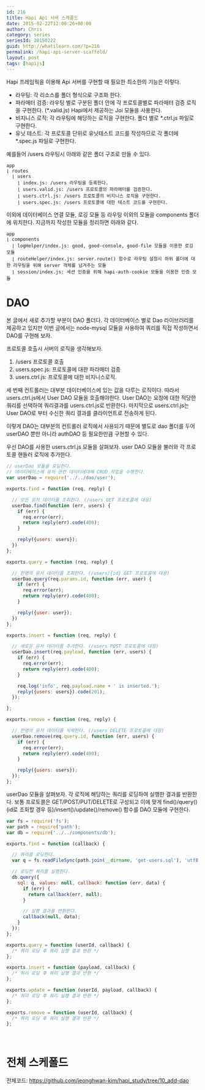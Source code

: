 ```yaml
---
id: 216
title: Hapi Api 서버 스캐폴드
date: 2015-02-22T12:00:26+00:00
author: Chris
category: series
seriesId: 20150222
guid: http://whatilearn.com/?p=216
permalink: /hapi-api-server-scaffold/
layout: post
tags: [hapijs]
---
```

Hapi 프레임웍을 이용해 Api 서버를 구현할 때 필요한 최소한의 기능은 이렇다.

<ul>
    <li>라우팅: 각 리소스를 폴더 형식으로 구조화 한다.</li>
    <li>파라매터 검증: 라우팅 별로 구분된 폴더 안에 각 프로토콜별로 파라매터 검증 로직을 구현한다. (*.valid.js) Hapi에서 제공하는 Joi 모듈을 사용한다.</li>
    <li>비지니스 로직: 각 라우팅에 해당하는 로직을 구현한다. 폴더 별로 *.ctrl.js 파일로 구현한다.</li>
    <li>유닛 테스트: 각 프로토콜 단위로 유닛테스트 코드를 작성하므로 각 폴더에 *.spec.js 파일로 구현한다.</li>
</ul>

예를들어 /users 라우팅시 아래와 같은 폴더 구조로 만들 수 있다.

```
app
⌊ routes
  ⌊ users
    ⌊ index.js: /users 라우팅을 등록한다.
    ⌊ users.valid.js: /users 프로토콜의 파라매터를 검증한다.
    ⌊ users.ctrl.js: /users 프로토콜의 비지니스 로직을 구현한다.
    ⌊ users.spec.js: /users 프로토콜에 대한 테스트 코드를 구현한다.
```

이외에 데이터베이스 연결 모듈, 로깅 모듈 등 라우팅 이외의 모듈을 components 폴더에 위치한다. 지금까지 작성한 모듈을 정리하면 아래와 같다.

```
app
⌊ components
  ⌊ logHelper/index.js: good, good-console, good-file 모듈을 이용한 로깅 모듈 
  ⌊ routeHelper/index.js: server.route() 함수로 라우팅 설정시 하위 폴더에 대한 라우팅을 위해 server 객체를 넘겨주는 모듈
  ⌊ session/index.js: 세션 인증을 위해 hapi-auth-cookie 모듈을 이용한 인증 모듈
```

# DAO

본 글에서 새로 추가할 부분이 DAO 폴더다. 각 데이터베이스 별로 Dao 라이브러리를 제공하고 있지만 이번 글에서는 node-mysql 모듈을 사용하여 쿼리를 직접 작성하면서 DAO를 구현해 보자.

프로토콜 호출시 서버의 로직을 생각해보자.

<ol>
    <li>/users 프로토콜 호출</li>
    <li>users.spec.js: 프로토콜에 대한 파라매터 검증</li>
    <li>users.ctrl.js: 프로토콜에 대한 비지니스로직.</li>
</ol>

세 번째 컨트롤러는 대부분 데이터베이스에 있는 값을 다루는 로직이다. 따라서 users.ctrl.js에서 User DAO 모듈을 호출해야한다. User DAO는 요청에 대한 적당한 쿼리를 선택하여 쿼리결과를 users.ctrl.js로 반환한다. 마지막으로 users.ctrl.js는 User DAO로 부터 수신한 쿼리 결과를 클라이언트로 전송하게 된다.

이렇게 DAO는 대부분의 컨트롤러 로직에서 사용되기 때문에 별도로 dao 폴더를 두어 userDAO 뿐만 아니라 authDAO 등 필요한만큼 구현할 수 있다.

우선 DAO를 사용한 users.ctrl.js 모듈을 살펴보자. user DAO 모듈을 불러와 각 프로토콜 핸들러 로직에 추가한다.

```js
// userDao 모듈을 로딩한다.
// 데이터베이스에 유저 관련 데이터에대해 CRUD 작업을 수행한다.
var userDao = require('../../dao/user');

exports.find = function (req, reply) {

  // 모든 유저 데이터를 조회한다. (/users GET 프로토콜에 대응)
  userDao.find(function (err, users) {
    if (err) {
      req.error(err);
      return reply(err).code(400);
    }

    reply({users: users});
  })
};

exports.query = function (req, reply) {

  // 한명의 유저 데이터를 조회한다. (/users/{id} GET 프로토콜에 대응)
  userDao.query(req.params.id, function (err, user) {
    if (err) {
      req.error(err);
      return reply(err).code(400);
    }

    reply({user: user});
  })
};

exports.insert = function (req, reply) {

  // 새로운 유저 데이터를 추가한다. (/users POST 프로토콜에 대응)
  userDao.insert(req.payload, function (err, users) {
    if (err) {
      req.error(err);
      return reply(err).code(400);
    }

    req.log('info', req.payload.name + ' is inserted.');
    reply({users: users}).code(201);
  });

};

exports.remove = function (req, reply) {

  // 한명의 유저 데이터를 삭제한다. (/users DELETE 프로토콜에 대응)
  userDao.remove(req.query.id, function (err, users) {
    if (err) {
      req.error(err);
      return reply(err).code(400);
    }

    reply({users: users});
  });
};
```

userDao 모듈을 살펴보자. 각 로직에 해당하는 쿼리를 로딩하여 실행한 결과를 반환한다. 보통 프로토콜은 GET/POST/PUT/DELETE로 구성되고 이에 맞게 find()/query()(id로 조회할 경우 등)/insert()/update()/remove() 함수를 DAO 모듈에 구현한다.

```js
var fs = require('fs');
var path = require('path');
var db = require('../../components/db');

exports.find = function (callback) {

  // 쿼리를 로딩한다.
  var q = fs.readFileSync(path.join(__dirname, 'get-users.sql'), 'utf8');

  // 로딩한 쿼리를 실행한다.
  db.query({
    sql: q, values: null, callback: function (err, data) {
      if (err) {
        return callback(err, null);
      }

      // 실행 결과를 반환한다.
      callback(null, data);
    }
  });
};

exports.query = function (userId, callback) {
  /* 쿼리 로딩 후 쿼리 실행 결과 반환 */
};

exports.insert = function (payload, callback) {
  /* 쿼리 로딩 후 쿼리 실행 결과 반환 */
};

exports.update = function (userId, payload, callback) {
  /* 쿼리 로딩 후 쿼리 실행 결과 반환 */
};

exports.remove = function (userId, callback) {
  /* 쿼리 로딩 후 쿼리 실행 결과 반환 */
};
```

&nbsp;

# 전체 스케폴드

전체코드: <a href="https://github.com/jeonghwan-kim/hapi_study/tree/10_add-dao">https://github.com/jeonghwan-kim/hapi_study/tree/10_add-dao</a>
